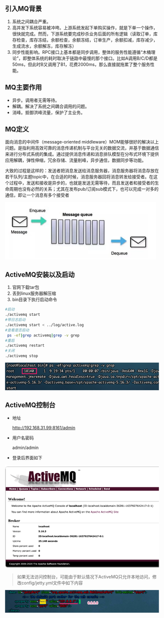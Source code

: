 ## 引入MQ背景

1. 系统之间耦合严重。
2. 高并发下系统容易被冲垮。上游系统发起下单购买操作，就是下单一个操作，很快就完成。然而，下游系统要完成秒杀业务后面的所有逻辑（读取订单，库存检查，库存冻结，余额检查，余额冻结，订单生产，余额扣减，库存减少，生成流水，余额解冻，库存解冻）
3. 同步性能影响。RPC接口上基本都是同步调用，整体的服务性能遵循“木桶理论”，即整体系统的耗时取决于链路中最慢的那个接口。比如A调用B/C/D都是50ms，但此时B又调用了B1，花费2000ms，那么直接就拖累了整个服务性能。



## MQ主要作用

* 异步。调用者无需等待。
* 解耦。解决了系统之间耦合调用的问题。
* 消峰。抵御洪峰流量，保护了主业务。



## MQ定义

面向消息的中间件（message-oriented middleware）MOM能够很好的解决以上问题。是指利用高效可靠的消息传递机制与平台无关的数据交流，并基于数据通信来进行分布式系统的集成。通过提供消息传递和消息排队模型在分布式环境下提供应用解耦，弹性伸缩，冗余存储、流量削峰，异步通信，数据同步等功能。

大致的过程是这样的：发送者把消息发送给消息服务器，消息服务器将消息存放在若干队列/主题topic中，在合适的时候，消息服务器回将消息转发给接受者。在这个过程中，发送和接收是异步的，也就是发送无需等待，而且发送者和接受者的生命周期也没有必然的关系；尤其在发布pub/订阅sub模式下，也可以完成一对多的通信，即让一个消息有多个接受者

![image-20211126192130298](第一章-概述.assets/image-20211126192130298.png)







## ActiveMQ安装以及启动

1. 官网下载tar包
2. 丢到linux服务器解压缩
3. bin目录下执行启动命令

```bash
#启动
./activemq start
#带日志启动
./activemq start < ../log/active.log
#查看是否启动
 ps -ef|grep activemq|grep -v grep
#重启
./activemq restart
#关闭
./activemq stop
```

![image-20211126193611960](第一章-概述.assets/image-20211126193611960.png)



## ActiveMQ控制台

* 地址

	http://192.168.31.99:8161/admin

* 用户名密码

	admin/admin

* 登录后界面如下

![image-20211126195443538](第一章-概述.assets/image-20211126195443538.png)

> 如果无法访问控制台，可能由于默认情况下ActiveMQ只允许本地访问，修改config/jetty.yml文件中如下内容

![image-20211126195310104](第一章-概述.assets/image-20211126195310104.png)